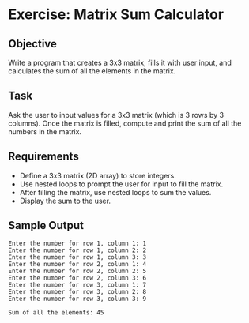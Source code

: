 # Exercise: Matrix Sum Calculator

## Objective
Write a program that creates a 3x3 matrix, fills it with user input, and calculates the sum of all the elements in the matrix.

## Task 
Ask the user to input values for a 3x3 matrix (which is 3 rows by 3 columns). Once the matrix is filled, compute and print the sum of all the numbers in the matrix.

## Requirements

- Define a 3x3 matrix (2D array) to store integers.
- Use nested loops to prompt the user for input to fill the matrix.
- After filling the matrix, use nested loops to sum the values.
- Display the sum to the user.

## Sample Output

```
Enter the number for row 1, column 1: 1
Enter the number for row 1, column 2: 2
Enter the number for row 1, column 3: 3
Enter the number for row 2, column 1: 4
Enter the number for row 2, column 2: 5
Enter the number for row 2, column 3: 6
Enter the number for row 3, column 1: 7
Enter the number for row 3, column 2: 8
Enter the number for row 3, column 3: 9

Sum of all the elements: 45
```